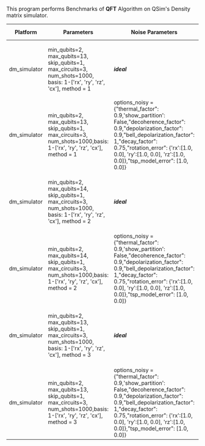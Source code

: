 This program performs Benchmarks of **QFT** Algorithm on QSim's Density matrix simulator.


|Platform|Parameters|Noise Parameters|Benchmarks|Volumetric Positioning|Remarks|
|--------|----------|----------------|----------|----------------------|-------|
|dm_simulator|min_qubits=2, max_qubits=13, skip_qubits=1, max_circuits=3, num_shots=1000, basis: 1-['rx', 'ry', 'rz', 'cx'], method = 1|***ideal***|![Test-1](1.jpg)|![Test-1-QV](1-QV.jpg)||
|dm_simulator|min_qubits=2, max_qubits=13, skip_qubits=1, max_circuits=3, num_shots=1000,basis: 1-['rx', 'ry', 'rz', 'cx'], method = 1|options_noisy = {"thermal_factor": 0.9,'show_partition': False,"decoherence_factor": 0.9,"depolarization_factor": 0.9,"bell_depolarization_factor": 1,"decay_factor": 0.75,"rotation_error": {'rx':[1.0, 0.0], 'ry':[1.0, 0.0], 'rz':[1.0, 0.0]},"tsp_model_error": [1.0, 0.0]}|![Test-2](2.jpg)|![Test-2-QV](2-QV.jpg)||
|dm_simulator|min_qubits=2, max_qubits=14, skip_qubits=1, max_circuits=3, num_shots=1000, basis: 1-['rx', 'ry', 'rz', 'cx'], method = 2|***ideal***|![Test-3](3.jpg)|![Test-3-QV](3-QV.jpg)|Execution is performed only upto **14** qubits due to longer execution times.|
|dm_simulator|min_qubits=2, max_qubits=14, skip_qubits=1, max_circuits=3, num_shots=1000,basis: 1-['rx', 'ry', 'rz', 'cx'], method = 2|options_noisy = {"thermal_factor": 0.9,'show_partition': False,"decoherence_factor": 0.9,"depolarization_factor": 0.9,"bell_depolarization_factor": 1,"decay_factor": 0.75,"rotation_error": {'rx':[1.0, 0.0], 'ry':[1.0, 0.0], 'rz':[1.0, 0.0]},"tsp_model_error": [1.0, 0.0]}|![Test-4](4.jpg)|![Test-4-QV](4-QV.jpg)|Execution is performed only upto **14** qubits due to longer execution times.|
|dm_simulator|min_qubits=2, max_qubits=13, skip_qubits=1, max_circuits=3, num_shots=1000, basis: 1-['rx', 'ry', 'rz', 'cx'], method = 3|***ideal***|![Test-5](5.jpg)|![Test-5-QV](5-QV.jpg)|Execution is performed only upto **13** qubits due to longer execution times.|
|dm_simulator|min_qubits=2, max_qubits=13, skip_qubits=1, max_circuits=3, num_shots=1000,basis: 1-['rx', 'ry', 'rz', 'cx'], method = 3|options_noisy = {"thermal_factor": 0.9,'show_partition': False,"decoherence_factor": 0.9,"depolarization_factor": 0.9,"bell_depolarization_factor": 1,"decay_factor": 0.75,"rotation_error": {'rx':[1.0, 0.0], 'ry':[1.0, 0.0], 'rz':[1.0, 0.0]},"tsp_model_error": [1.0, 0.0]}|![Test-6](6.jpg)|![Test-6-QV](6-QV.jpg)|Execution is performed only upto **13** qubits due to longer execution times.|